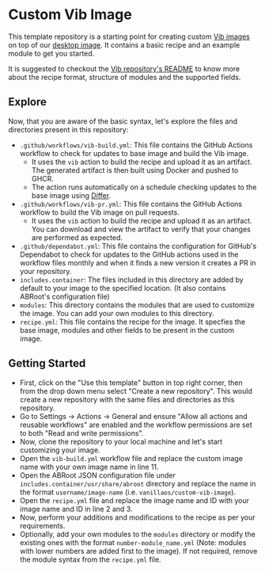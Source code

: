 # Custom Vib Image

This template repository is a starting point for creating custom [Vib images](https://github.com/Vanilla-OS/Vib) on top of our [desktop image](https://github.com/Vanilla-OS/desktop-image). It contains a basic recipe and an example module to get you started.

It is suggested to checkout the [Vib repository's README](https://github.com/Vanilla-OS/Vib?tab=readme-ov-file#recipe-format) to know more about the recipe format, structure of modules and the supported fields.

## Explore

Now, that you are aware of the basic syntax, let's explore the files and directories present in this repository:

- `.github/workflows/vib-build.yml`: This file contains the GitHub Actions workflow to check for updates to base image and build the Vib image.
  - It uses the `vib` action to build the recipe and upload it as an artifact. The generated artifact is then built using Docker and pushed to GHCR.
  - The action runs automatically on a schedule checking updates to the base image using [Differ](https://github.com/Vanilla-OS/Differ).
- `.github/workflows/vib-pr.yml`: This file contains the GitHub Actions workflow to build the Vib image on pull requests.
  - It uses the `vib` action to build the recipe and upload it as an artifact. You can download and view the artifact to verify that your changes are performed as expected.
- `.github/dependabot.yml`: This file contains the configuration for GitHub's Dependabot to check for updates to the GitHub actions used in the workflow files monthly and when it finds a new version it creates a PR in your repository.
- `includes.container`: The files included in this directory are added by default to your image to the specified location. (It also contains ABRoot's configuration file)
- `modules`: This directory contains the modules that are used to customize the image. You can add your own modules to this directory.
- `recipe.yml`: This file contains the recipe for the image. It specfies the base image, modules and other fields to be present in the custom image.

## Getting Started

- First, click on the "Use this template" button in top right corner, then from the drop down menu select "Create a new repository". This would create a new repository with the same files and directories as this repository.
- Go to Settings -> Actions -> General and ensure "Allow all actions and reusable workflows" are enabled and the workflow permissions are set to both "Read and write permissions".
- Now, clone the repository to your local machine and let's start customizing your image.
- Open the `vib-build.yml` workflow file and replace the custom image name with your own image name in line 11.
- Open the ABRoot JSON configuration file under `includes.container/usr/share/abroot` directory and replace the name in the format `username/image-name` (i.e. `vanillaos/custom-vib-image`).
- Open the `recipe.yml` file and replace the image name and ID with your image name and ID in line 2 and 3.
- Now, perform your additions and modifications to the recipe as per your requirements.
- Optionally, add your own modules to the `modules` directory or modify the existing ones with the format `number-module_name.yml` (Note: modules with lower numbers are added first to the image). If not required, remove the module syntax from the `recipe.yml` file.
